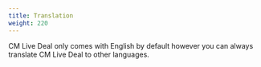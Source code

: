 ```yaml
---
title: Translation
weight: 220
---
```

CM Live Deal only comes with English by default however you can always translate CM Live Deal to other languages.	